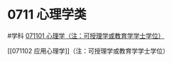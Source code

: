 # 0711 心理学类
#学科
[071101 心理学（注：可授理学或教育学学士学位）](笔记本/已归档/学科/071101%20心理学（注：可授理学或教育学学士学位）.md)

[[071102 应用心理学]]（注：可授理学或教育学学士学位）